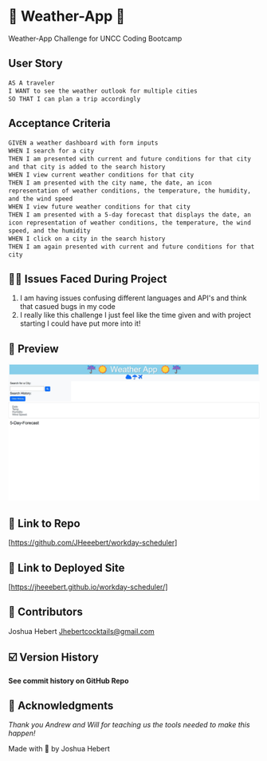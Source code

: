 # 🧪 Weather-App 🧪
Weather-App Challenge for UNCC Coding Bootcamp

## User Story

```
AS A traveler
I WANT to see the weather outlook for multiple cities
SO THAT I can plan a trip accordingly
```

## Acceptance Criteria

```
GIVEN a weather dashboard with form inputs
WHEN I search for a city
THEN I am presented with current and future conditions for that city and that city is added to the search history
WHEN I view current weather conditions for that city
THEN I am presented with the city name, the date, an icon representation of weather conditions, the temperature, the humidity, and the wind speed
WHEN I view future weather conditions for that city
THEN I am presented with a 5-day forecast that displays the date, an icon representation of weather conditions, the temperature, the wind speed, and the humidity
WHEN I click on a city in the search history
THEN I am again presented with current and future conditions for that city
```

## 🔗‍💥 Issues Faced During Project
1.  I am having issues confusing different languages and API's and think that casued bugs in my code 
2. I really like this challenge I just feel like the time given and with project starting I could have put more into it!

## 🔎 Preview
<img src= "./assets/images/weather.app.ss.jpg" 
    alt= "this should be a screenshot of the project"/>


## 🔗 Link to Repo
[https://github.com/JHeeebert/workday-scheduler]

## 🔗 Link to Deployed Site
[https://jheeebert.github.io/workday-scheduler/]

## 🫶 Contributors
Joshua Hebert
Jhebertcocktails@gmail.com

## ☑️ Version History
**See commit history on GitHub Repo**

## 🙏 Acknowledgments
*Thank you Andrew and Will for teaching us the tools needed to make this happen!*

Made with 🖤 by Joshua Hebert     